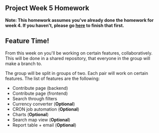 ## Project Week 5 Homework

**Note: This homework assumes you've already done the homework for week 4. If you haven't, please go [here](week4.md) to finish that first.**

## Feature Time!

From this week on you'll be working on certain features, collaboratively. This will be done in a shared repository, that everyone in the group will make a branch to.

The group will be split in groups of two. Each pair will work on certain features. The list of features are the following:

- Contribute page (backend)
- Contribute page (frontend)
- Search through filters
- Currency converter (**Optional**)
- CRON job automation (**Optional**)
- Charts (**Optional**)
- Search map view (**Optional**)
- Report table + email (**Optional**)
